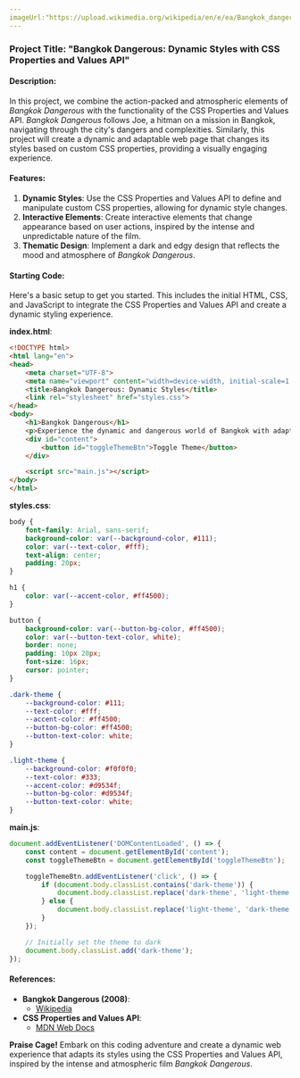 ```yaml
---
imageUrl:"https://upload.wikimedia.org/wikipedia/en/e/ea/Bangkok_dangerous_2008_poster.jpg"
---
```

### Project Title: "Bangkok Dangerous: Dynamic Styles with CSS Properties and Values API"

#### Description:
In this project, we combine the action-packed and atmospheric elements of *Bangkok Dangerous* with the functionality of the CSS Properties and Values API. *Bangkok Dangerous* follows Joe, a hitman on a mission in Bangkok, navigating through the city's dangers and complexities. Similarly, this project will create a dynamic and adaptable web page that changes its styles based on custom CSS properties, providing a visually engaging experience.

#### Features:
1. **Dynamic Styles**: Use the CSS Properties and Values API to define and manipulate custom CSS properties, allowing for dynamic style changes.
2. **Interactive Elements**: Create interactive elements that change appearance based on user actions, inspired by the intense and unpredictable nature of the film.
3. **Thematic Design**: Implement a dark and edgy design that reflects the mood and atmosphere of *Bangkok Dangerous*.

#### Starting Code:
Here's a basic setup to get you started. This includes the initial HTML, CSS, and JavaScript to integrate the CSS Properties and Values API and create a dynamic styling experience.

**index.html**:
```html
<!DOCTYPE html>
<html lang="en">
<head>
    <meta charset="UTF-8">
    <meta name="viewport" content="width=device-width, initial-scale=1.0">
    <title>Bangkok Dangerous: Dynamic Styles</title>
    <link rel="stylesheet" href="styles.css">
</head>
<body>
    <h1>Bangkok Dangerous</h1>
    <p>Experience the dynamic and dangerous world of Bangkok with adaptive styles!</p>
    <div id="content">
        <button id="toggleThemeBtn">Toggle Theme</button>
    </div>

    <script src="main.js"></script>
</body>
</html>
```

**styles.css**:
```css
body {
    font-family: Arial, sans-serif;
    background-color: var(--background-color, #111);
    color: var(--text-color, #fff);
    text-align: center;
    padding: 20px;
}

h1 {
    color: var(--accent-color, #ff4500);
}

button {
    background-color: var(--button-bg-color, #ff4500);
    color: var(--button-text-color, white);
    border: none;
    padding: 10px 20px;
    font-size: 16px;
    cursor: pointer;
}

.dark-theme {
    --background-color: #111;
    --text-color: #fff;
    --accent-color: #ff4500;
    --button-bg-color: #ff4500;
    --button-text-color: white;
}

.light-theme {
    --background-color: #f0f0f0;
    --text-color: #333;
    --accent-color: #d9534f;
    --button-bg-color: #d9534f;
    --button-text-color: white;
}
```

**main.js**:
```javascript
document.addEventListener('DOMContentLoaded', () => {
    const content = document.getElementById('content');
    const toggleThemeBtn = document.getElementById('toggleThemeBtn');

    toggleThemeBtn.addEventListener('click', () => {
        if (document.body.classList.contains('dark-theme')) {
            document.body.classList.replace('dark-theme', 'light-theme');
        } else {
            document.body.classList.replace('light-theme', 'dark-theme');
        }
    });

    // Initially set the theme to dark
    document.body.classList.add('dark-theme');
});
```

#### References:
- **Bangkok Dangerous (2008)**:
  - [Wikipedia](https://en.wikipedia.org/wiki/Bangkok_Dangerous_(2008_film))
- **CSS Properties and Values API**:
  - [MDN Web Docs](https://developer.mozilla.org/en-US/docs/Web/API/CSS_Properties_and_Values_API)

**Praise Cage!** Embark on this coding adventure and create a dynamic web experience that adapts its styles using the CSS Properties and Values API, inspired by the intense and atmospheric film *Bangkok Dangerous*.